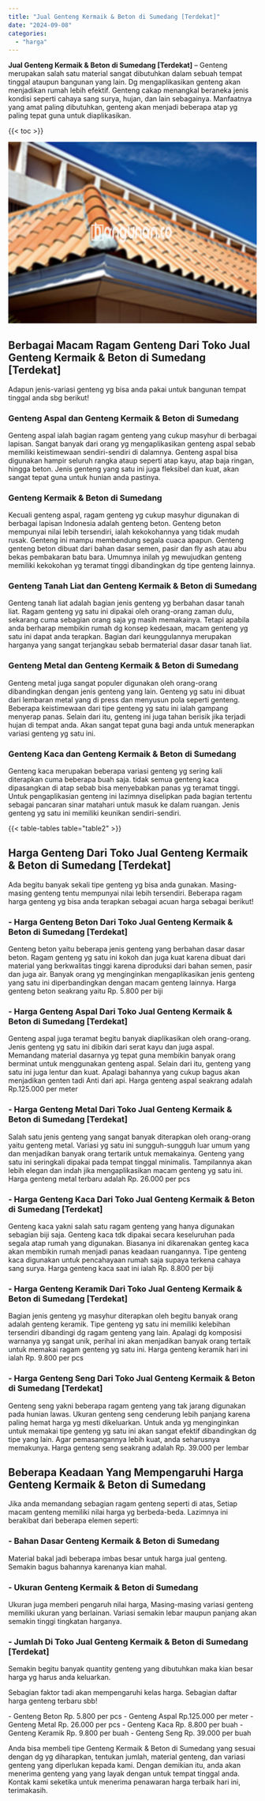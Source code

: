 ```yaml
---
title: "Jual Genteng Kermaik & Beton di Sumedang [Terdekat]"
date: "2024-09-08"
categories: 
  - "harga"
---
```


**Jual Genteng Kermaik & Beton di Sumedang \[Terdekat\]** – Genteng merupakan salah satu material sangat dibutuhkan dalam sebuah tempat tinggal ataupun bangunan yang lain. Dg mengaplikasikan genteng akan menjadikan rumah lebih efektif. Genteng cakap menangkal beraneka jenis kondisi seperti cahaya sang surya, hujan, dan lain sebagainya. Manfaatnya yang amat paling dibutuhkan, genteng akan menjadi beberapa atap yg paling tepat guna untuk diaplikasikan.

{{< toc >}}

![Jual Genteng Kermaik & Beton di Sumedang [Terdekat]](/images/genteng-minimalis-murah03.png)

## Berbagai Macam Ragam Genteng Dari Toko Jual Genteng Kermaik & Beton di Sumedang \[Terdekat\]

Adapun jenis-variasi genteng yg bisa anda pakai untuk bangunan tempat tinggal anda sbg berikut!

### Genteng Aspal dan Genteng Kermaik & Beton di Sumedang

Genteng aspal ialah bagian ragam genteng yang cukup masyhur di berbagai lapisan. Sangat banyak dari orang yg mengaplikasikan genteng aspal sebab memiliki keistimewaan sendiri-sendiri di dalamnya. Genteng aspal bisa digunakan hampir seluruh rangka ataup seperti atap kayu, atap baja ringan, hingga beton. Jenis genteng yang satu ini juga fleksibel dan kuat, akan sangat tepat guna untuk hunian anda pastinya.

### Genteng Kermaik & Beton di Sumedang

Kecuali genteng aspal, ragam genteng yg cukup masyhur digunakan di berbagai lapisan Indonesia adalah genteng beton. Genteng beton mempunyai nilai lebih tersendiri, ialah kekokohannya yang tidak mudah rusak. Genteng ini mampu membendung segala cuaca apapun. Genteng genteng beton dibuat dari bahan dasar semen, pasir dan fly ash atau abu bekas pembakaran batu bara. Umumnya inilah yg mewujudkan genteng memiliki kekokohan yg teramat tinggi dibandingkan dg tipe genteng lainnya.

### Genteng Tanah Liat dan Genteng Kermaik & Beton di Sumedang

Genteng tanah liat adalah bagian jenis genteng yg berbahan dasar tanah liat. Ragam genteng yg satu ini dipakai oleh orang-orang zaman dulu, sekarang cuma sebagian orang saja yg masih memakainya. Tetapi apabila anda berharap membikin rumah dg konsep kedesaan, macam genteng yg satu ini dapat anda terapkan. Bagian dari keunggulannya merupakan harganya yang sangat terjangkau sebab bermaterial dasar dasar tanah liat.

### Genteng Metal dan Genteng Kermaik & Beton di Sumedang

Genteng metal juga sangat populer digunakan oleh orang-orang dibandingkan dengan jenis genteng yang lain. Genteng yg satu ini dibuat dari lembaran metal yang di press dan menyusun pola seperti genteng. Beberapa keistimewaan dari tipe genteng yg satu ini ialah gampang menyerap panas. Selain dari itu, genteng ini juga tahan berisik jika terjadi hujan di tempat anda. Akan sangat tepat guna bagi anda untuk menerapkan variasi genteng yg satu ini.

### Genteng Kaca dan Genteng Kermaik & Beton di Sumedang

Genteng kaca merupakan beberapa variasi genteng yg sering kali diterapkan cuma beberapa buah saja. tidak semua genteng kaca dipasangkan di atap sebab bisa menyebabkan panas yg teramat tinggi. Untuk pengaplikasian genteng ini lazimnya diselipkan pada bagian tertentu sebagai pancaran sinar matahari untuk masuk ke dalam ruangan. Jenis genteng yg satu ini memiliki keunikan sendiri-sendiri.

{{< table-tables table="table2" >}}

## Harga Genteng Dari Toko Jual Genteng Kermaik & Beton di Sumedang \[Terdekat\]

Ada begitu banyak sekali tipe genteng yg bisa anda gunakan. Masing-masing genteng tentu mempunyai nilai lebih tersendiri. Beberapa ragam harga genteng yg bisa anda terapkan sebagai acuan harga sebagai berikut!

### \- Harga Genteng Beton Dari Toko Jual Genteng Kermaik & Beton di Sumedang \[Terdekat\]

Genteng beton yaitu beberapa jenis genteng yang berbahan dasar dasar beton. Ragam genteng yg satu ini kokoh dan juga kuat karena dibuat dari material yang berkwalitas tinggi karena diproduksi dari bahan semen, pasir dan juga air. Banyak orang yg menginginkan mengaplikasikan jenis genteng yang satu ini diperbandingkan dengan macam genteng lainnya. Harga genteng beton seakrang yaitu Rp. 5.800 per biji

### \- Harga Genteng Aspal Dari Toko Jual Genteng Kermaik & Beton di Sumedang \[Terdekat\]

Genteng aspal juga teramat begitu banyak diaplikasikan oleh orang-orang. Jenis genteng yg satu ini dibikin dari serat kayu dan juga aspal. Memandang material dasarnya yg tepat guna membikin banyak orang berminat untuk menggunakan genteng aspal. Selain dari itu, genteng yang satu ini juga lentur dan kuat. Apalagi bahannya yang cukup bagus akan menjadikan genten tadi Anti dari api. Harga genteng aspal seakrang adalah Rp.125.000 per meter

### \- Harga Genteng Metal Dari Toko Jual Genteng Kermaik & Beton di Sumedang \[Terdekat\]

Salah satu jenis genteng yang sangat banyak diterapkan oleh orang-orang yaitu genteng metal. Variasi yg satu ini sungguh-sungguh luar umum yang dan menjadikan banyak orang tertarik untuk memakainya. Genteng yang satu ini seringkali dipakai pada tempat tinggal minimalis. Tampilannya akan lebih elegan dan indah jika mengaplikasikan macam genteng yg satu ini. Harga genteng metal terbaru adalah Rp. 26.000 per pcs

### \- Harga Genteng Kaca Dari Toko Jual Genteng Kermaik & Beton di Sumedang \[Terdekat\]

Genteng kaca yakni salah satu ragam genteng yang hanya digunakan sebagian biji saja. Genteng kaca tdk dipakai secara keseluruhan pada segala atap rumah yang digunakan. Biasanya ini dikarenakan genteg kaca akan membikin rumah menjadi panas keadaan ruangannya. Tipe genteng kaca digunakan untuk pencahayaan rumah saja supaya terkena cahaya sang surya. Harga genteng kaca saat ini ialah Rp. 8.800 per biji

### \- Harga Genteng Keramik Dari Toko Jual Genteng Kermaik & Beton di Sumedang \[Terdekat\]

Bagian jenis genteng yg masyhur diterapkan oleh begitu banyak orang adalah genteng keramik. Tipe genteng yg satu ini memiliki kelebihan tersendiri dibandingi dg ragam genteng yang lain. Apalagi dg komposisi warnanya yg sangat unik, perihal ini akan menjadikan banyak orang tertaik untuk memakai ragam genteng yg satu ini. Harga genteng keramik hari ini ialah Rp. 9.800 per pcs

### \- Harga Genteng Seng Dari Toko Jual Genteng Kermaik & Beton di Sumedang \[Terdekat\]

Genteng seng yakni beberapa ragam genteng yang tak jarang digunakan pada hunian lawas. Ukuran genteng seng cenderung lebih panjang karena paling hemat harga yg mesti dikeluarkan. Untuk anda yg menginginkan untuk memakai tipe genteng yg satu ini akan sangat efektif dibandingkan dg tipe yang lain. Agar pemasangannya lebih kuat, anda seharusnya memakunya. Harga genteng seng seakrang adalah Rp. 39.000 per lembar

## Beberapa Keadaan Yang Mempengaruhi Harga Genteng Kermaik & Beton di Sumedang

Jika anda memandang sebagian ragam genteng seperti di atas, Setiap macam genteng memiliki nilai harga yg berbeda-beda. Lazimnya ini berakibat dari beberapa elemen seperti:

### \- Bahan Dasar Genteng Kermaik & Beton di Sumedang

Material bakal jadi beberapa imbas besar untuk harga jual genteng. Semakin bagus bahannya karenanya kian mahal.

### \- Ukuran Genteng Kermaik & Beton di Sumedang

Ukuran juga memberi pengaruh nilai harga, Masing-masing variasi genteng memiliki ukuran yang berlainan. Variasi semakin lebar maupun panjang akan semakin tinggi tingkatan harganya.

### \- Jumlah Di Toko Jual Genteng Kermaik & Beton di Sumedang \[Terdekat\]

Semakin begitu banyak quantity genteng yang dibutuhkan maka kian besar harga yg harus anda keluarkan.

Sebagian faktor tadi akan mempengaruhi kelas harga. Sebagian daftar harga genteng terbaru sbb!

\- Genteng Beton Rp. 5.800 per pcs - Genteng Aspal Rp.125.000 per meter - Genteng Metal Rp. 26.000 per pcs - Genteng Kaca Rp. 8.800 per buah - Genteng Keramik Rp. 9.800 per buah - Genteng Seng Rp. 39.000 per buah

Anda bisa membeli tipe Genteng Kermaik & Beton di Sumedang yang sesuai dengan dg yg diharapkan, tentukan jumlah, material genteng, dan variasi genteng yang diperlukan kepada kami. Dengan demikian itu, anda akan menerima genteng yang yang layak dengan untuk tempat tinggal anda. Kontak kami seketika untuk menerima penawaran harga terbaik hari ini, terimakasih.
